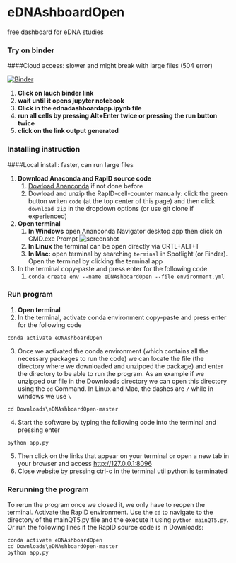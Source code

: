 # eDNAshboardOpen
free dashboard for eDNA studies


### Try on binder
####Cloud access: slower and might break with large files (504 error) 

[![Binder](https://mybinder.org/badge_logo.svg)](https://mybinder.org/v2/gh/sanchestm/eDNAshboardOpen/HEAD)
1. **Click on lauch binder link**
2. **wait until it opens jupyter notebook**
3. **Click in the ednadashboardapp.ipynb file**
4. **run all cells by pressing Alt+Enter twice or pressing the run button twice**
5. **click on the link output generated**

### Installing instruction
####Local install: faster, can run large files

1. **Download Anaconda and RapID source code**
    1. [Dowload Ananconda](https://www.anaconda.com/products/individual) if not done before
    2. Dowload and unzip the RapID-cell-counter manually: click the green button writen `code` (at the top center of this page) and then click `download zip` in the dropdown options (or use git clone if experienced)
2. **Open terminal**
    1. **In Windows** open Ananconda Navigator desktop app then click on CMD.exe Prompt
![screenshot](https://github.com/sanchestm/RapID-cell-counter/blob/master/images/navigator.png)
    2. **In Linux** the terminal can be open directly via CRTL+ALT+T
    3. **In Mac:** open terminal by searching `terminal` in Spotlight (or Finder). Open the terminal by clicking the terminal app
3. In the terminal copy-paste and press enter for the following code
    1. `conda create env --name eDNAshboardOpen --file environment.yml`


### Run program

1. **Open terminal**
2. In the terminal, activate conda environment copy-paste and press enter for the following code
```
conda activate eDNAshboardOpen
```

3. Once we activated the conda environment (which contains all the necessary packages to run the code) we can locate the file (the directory where we downloaded and unzipped the package) and enter the directory to be able to run the program. As an example if we unzipped our file in the Downloads directory we can open this directory using the `cd` Command. In Linux and Mac, the dashes are `/` while in windows we use `\`
```
cd Downloads\eDNAshboardOpen-master
```

4. Start the software by typing the following code into the terminal and pressing enter
```
python app.py
```
5. Then click on the links that appear on your terminal or open a new tab in your browser and access http://127.0.0.1:8096
6. Close website by pressing ctrl-c in the terminal util python is terminated

### Rerunning the program

To rerun the program once we closed it, we only have to reopen the terminal. Activate the RapID environment. Use the `cd` to navigate to the directory of the mainQT5.py file and the execute it using `python mainQT5.py`. Or run the following lines if the RapID source code is in Downloads:
```
conda activate eDNAshboardOpen
cd Downloads\eDNAshboardOpen-master
python app.py
```
